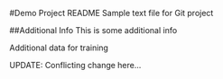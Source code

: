 #Demo Project README
Sample text file for Git project

##Additional Info
This is some additional info

Additional data for training

UPDATE: Conflicting change here...